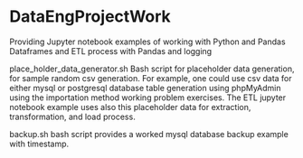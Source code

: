 # DataEngProjectWork

Providing Jupyter notebook examples of working with Python and Pandas Dataframes and ETL process with Pandas
and logging 

place_holder_data_generator.sh Bash script for placeholder data generation, for sample random csv generation.
For example, one could use csv data for either mysql or postgresql database table generation using phpMyAdmin using
the importation method working problem exercises.  The ETL jupyter notebook example uses also this placeholder data
for extraction, transformation, and load process.

backup.sh bash script provides a worked mysql database backup example with timestamp.



